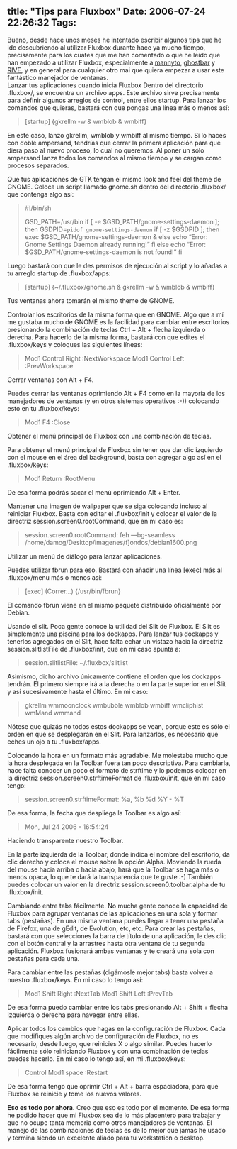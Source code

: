 title: "Tips para Fluxbox"
Date: 2006-07-24 22:26:32
Tags: 
---
<p>Bueno, desde hace unos meses he intentado escribir algunos tips que he ido descubriendo al utilizar Fluxbox durante hace ya mucho tiempo, precisamente para los cuates que me han comentado o que he leído que han empezado a utilizar Fluxbox, especialmente a <a target="_blank" href="http://mannyto.unplug.org.mve">mannyto</a>, <a target="_blank" href="http://ghostbar.ath.cx/">ghostbar</a> y <a target="_blank" href="http://www.riveonline.com/">RIVE</a>, y en general para cualquier otro mai que quiera empezar a usar este fantástico manejador de ventanas.
<br/>Lanzar tus aplicaciones cuando inicia Fluxbox
Dentro del directorio .fluxbox/, se encuentra un archivo apps. Este archivo sirve precisamente para definir algunos arreglos de control, entre ellos startup. Para lanzar los comandos que quieras, bastará con que pongas una línea más o menos así:
</p>
<blockquote>[startup] {gkrellm -w &amp; wmblob &amp; wmbiff}</blockquote>
<p>
En este caso, lanzo gkrellm, wmblob y wmbiff al mismo tiempo. Si lo haces con doble ampersand, tendrías que cerrar la primera aplicación para que diera paso al nuevo proceso, lo cual no queremos. Al poner un sólo ampersand lanza todos los comandos al mismo tiempo y se cargan como procesos separados.

Que tus aplicaciones de GTK tengan el mismo look and feel del theme de GNOME.
Coloca un script llamado gnome.sh dentro del directorio .fluxbox/ que contenga algo así:
</p>
<blockquote>#!/bin/sh

GSD_PATH=/usr/bin
if [ -e $GSD_PATH/gnome-settings-daemon ]; then
GSDPID=`pidof gnome-settings-daemon`
if [ -z $GSDPID ]; then
exec $GSD_PATH/gnome-settings-daemon &amp;
else
echo &#8220;Error: Gnome Settings Daemon already running!&#8221;
fi
else
echo &#8220;Error: $GSD_PATH/gnome-settings-daemon is not found!&#8221;
fi</blockquote>
<p>
Luego bastará con que le des permisos de ejecución al script y lo añadas a tu arreglo startup de .fluxbox/apps:
</p>
<blockquote>[startup] {~/.fluxbox/gnome.sh &amp; gkrellm -w &amp; wmblob &amp; wmbiff}</blockquote>
<p>
Tus ventanas ahora tomarán el mismo theme de GNOME.

Controlar los escritorios de la misma forma que en GNOME.
Algo que a mí me gustaba mucho de GNOME es la facilidad para cambiar entre escritorios presionando la combinación de teclas Ctrl + Alt + flecha izquierda o derecha. Para hacerlo de la misma forma, bastará con que edites el .fluxbox/keys y coloques las siguientes líneas:
</p>
<blockquote>Mod1 Control Right :NextWorkspace
Mod1 Control Left :PrevWorkspace</blockquote>Cerrar ventanas con Alt + F4.<p>
Puedes cerrar las ventanas oprimiendo Alt + F4 como en la mayoría de los manejadores de ventanas (y en otros sistemas operativos :-)) colocando esto en tu .fluxbox/keys:
</p>
<blockquote>Mod1 F4 :Close</blockquote>Obtener el menú principal de Fluxbox con una combinación de teclas.<p>
Para obtener el menú principal de Fluxbox sin tener que dar clic izquierdo con el mouse en el área del background, basta con agregar algo así en el .fluxbox/keys:
</p>
<blockquote>Mod1 Return :RootMenu</blockquote>
<p>
De esa forma podrás sacar el menú oprimiendo Alt + Enter.

Mantener una imagen de wallpaper que se siga colocando incluso al reiniciar Fluxbox.
Basta con editar el .fluxbox/init y colocar el valor de la directriz session.screen0.rootCommand, que en mi caso es:
</p>
<blockquote>session.screen0.rootCommand:    feh &#8212;bg-seamless /home/damog/Desktop/imagenes/f]ondos/debian1600.png</blockquote>Utilizar un menú de diálogo para lanzar aplicaciones.<p>
Puedes utilizar fbrun para eso. Bastará con añadir una línea [exec] más al .fluxbox/menu más o menos así:
</p>
<blockquote>[exec] (Correr&#8230;) {/usr/bin/fbrun}</blockquote>
<p>
El comando fbrun viene en el mismo paquete distribuido oficialmente por Debian.

Usando el slit.
Poca gente conoce la utilidad del Slit de Fluxbox. El Slit es simplemente una piscina para los dockapps. Para lanzar tus dockapps y tenerlos agregados en el Slit, hace falta echar un vistazo hacia la directriz session.slitlistFile de .fluxbox/init, que en mi caso apunta a:
</p>
<blockquote>session.slitlistFile:   ~/.fluxbox/slitlist</blockquote>
<p>
Asimismo, dicho archivo únicamente contiene el orden que los dockapps tendrán. El primero siempre irá a la derecha o en la parte superior en el Slit y así sucesivamente hasta el último. En mi caso:
</p>
<blockquote>gkrellm
wmmoonclock
wmbubble
wmblob
wmbiff
wmcliphist
wmMand
wmmand</blockquote>
<p>
Nótese que quizás no todos estos dockapps se vean, porque este es sólo el orden en que se desplegarán en el Slit. Para lanzarlos, es necesario que eches un ojo a tu .fluxbox/apps.

Colocando la hora en un formato más agradable.
Me molestaba mucho que la hora desplegada en la Toolbar fuera tan poco descriptiva. Para cambiarla, hace falta conocer un poco el formato de strftime y lo podemos colocar en la directriz session.screen0.strftimeFormat de .fluxbox/init, que en mi caso tengo:
</p>
<blockquote>session.screen0.strftimeFormat: %a, %b %d %Y - %T</blockquote>
<p>
De esa forma, la fecha que despliega la Toolbar es algo así:
</p>
<blockquote>Mon, Jul 24&#160;2006 - 16:54:24</blockquote>Haciendo transparente nuestro Toolbar.<p>
En la parte izquierda de la Toolbar, donde indica el nombre del escritorio, da clic derecho y coloca el mouse sobre la opción Alpha. Moviendo la rueda del mouse hacia arriba o hacia abajo, hará que la Toolbar se haga más o menos opaca, lo que te dará la transparencia que te guste :-) También puedes colocar un valor en la directriz session.screen0.toolbar.alpha de tu .fluxbox/init.

Cambiando entre tabs fácilmente.
No mucha gente conoce la capacidad de Fluxbox para agrupar ventanas de las aplicaciones en una sola y formar tabs (pestañas). En una misma ventana puedes llegar a tener una pestaña de Firefox, una de gEdit, de Evolution, etc, etc. Para crear las pestañas, bastará con que selecciones la barra de título de una aplicación, le des clic con el botón central y la arrastres hasta otra ventana de tu segunda aplicación. Fluxbox fusionará ambas ventanas y te creará una sola con pestañas para cada una.

Para cambiar entre las pestañas (digámosle mejor tabs) basta volver a nuestro .fluxbox/keys. En mi caso lo tengo así:
</p>
<blockquote>Mod1 Shift Right :NextTab
Mod1 Shift Left :PrevTab</blockquote>
<p>
De esa forma puedo cambiar entre los tabs presionando Alt + Shift + flecha izquierda o derecha para navegar entre ellas.

Aplicar todos los cambios que hagas en la configuración de Fluxbox.
Cada que modifiques algún archivo de configuración de Fluxbox, no es necesario, desde luego, que reinicies X o algo similar. Puedes hacerlo fácilmente sólo reiniciando Fluxbox y con una combinación de teclas puedes hacerlo. En mi caso lo tengo así, en mi .fluxbox/keys:
</p>
<blockquote>Control Mod1 space :Restart</blockquote>
<p>
De esa forma tengo que oprimir Ctrl + Alt + barra espaciadora, para que Fluxbox se reinicie y tome los nuevos valores.

<strong>Eso es todo por ahora.</strong>
Creo que eso es todo por el momento. De esa forma he podido hacer que mi Fluxbox sea de lo más placentero para trabajar y que no ocupe tanta memoria como otros manejadores de ventanas. El manejo de las combinaciones de teclas es de lo mejor que jamás he usado y termina siendo un excelente aliado para tu workstation o desktop. </p>
